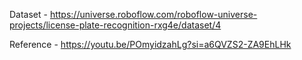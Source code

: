 Dataset - https://universe.roboflow.com/roboflow-universe-projects/license-plate-recognition-rxg4e/dataset/4

Reference - https://youtu.be/POmyidzahLg?si=a6QVZS2-ZA9EhLHk
